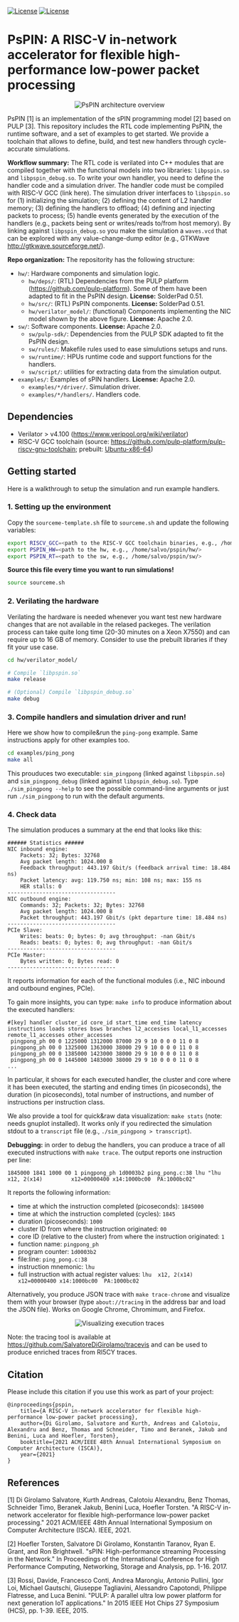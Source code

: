 
[![License](https://img.shields.io/badge/License-Apache%202.0-blue.svg)](https://opensource.org/licenses/Apache-2.0)
[![License](https://img.shields.io/badge/License-SolderPad%200.51-blue.svg)](http://solderpad.org/licenses/SHL-0.51/)

# PsPIN: A RISC-V in-network accelerator for flexible high-performance low-power packet processing

<div align="center"><img src="overview.svg" alt="PsPIN architecture overview" /></div>


PsPIN [1] is an implementation of the sPIN programming model [2] based on PULP [3]. This repository includes the RTL code implementing PsPIN, the runtime software, and a set of examples to get started. We provide a toolchain that allows to define, build, and test new handlers through cycle-accurate simulations. 

**Workflow summary:** The RTL code is verilated into C++ modules that are compiled together with the functional models into two libraries: `libpspin.so` and `libpspin_debug.so`. To write your own handler, you need to define the handler code and a simulation driver. The handler code must be compiled with RISC-V GCC (link here). The simulation driver interfaces to `libpspin.so` for (1) initializing the simulation; (2) defining the content of L2 handler memory; (3) defining the handlers to offload; (4) defining and injecting packets to process; (5) handle events generated by the execution of the handlers (e.g., packets being sent or writes/reads to/from host memory). By linking against `libpspin_debug.so` you make the simulation a `waves.vcd` that can be explored with any value-change-dump editor (e.g., GTKWave http://gtkwave.sourceforge.net/).

**Repo organization:** The repositority has the following structure:

 - `hw/`: Hardware components and simulation logic.
   - `hw/deps/`: (RTL) Dependencies from the PULP platform (https://github.com/pulp-platform). Some of them have been adapted to fit in the PsPIN design. **License:** SolderPad 0.51.
   - `hw/src/`: (RTL) PsPIN components. **License:** SolderPad 0.51.
   - `hw/verilator_model/`: (functional) Components implementing the NIC model shown by the above figure. **License:** Apache 2.0.
 - `sw/`: Software components. **License:** Apache 2.0.
   - `sw/pulp-sdk/`: Dependencies from the PULP SDK adapted to fit the PsPIN design. 
   - `sw/rules/`: Makefile rules used to ease simulutions setups and runs. 
   - `sw/runtime/`: HPUs runtime code and support functions for the handlers. 
   - `sw/script/`: utilities for extracting data from the simulation output. 
 - `examples/`: Examples of sPIN handlers. **License:** Apache 2.0.
    - `examples/*/driver/`. Simulation driver.
    - `examples/*/handlers/`. Handlers code.

## Dependencies
 - Verilator > v4.100 (https://www.veripool.org/wiki/verilator)
 - RISC-V GCC toolchain (source: https://github.com/pulp-platform/pulp-riscv-gnu-toolchain; prebuilt: [Ubuntu-x86-64](http://spclstorage.inf.ethz.ch/~digirols/pspin/riscv-gcc-ubuntu.tar.gz))

## Getting started
Here is a walkthrough to setup the simulation and run example handlers. 

### 1. Setting up the environment 
 Copy the `sourceme-template.sh` file to `sourceme.sh` and update the following variables:
 
 ```bash
export RISCV_GCC=<path to the RISC-V GCC toolchain binaries, e.g., /home/salvo/riscv-gcc/bin/>
export PSPIN_HW=<path to the hw, e.g., /home/salvo/pspin/hw/>
export PSPIN_RT=<path to the sw, e.g., /home/salvo/pspin/sw/>
```

**Source this file every time you want to run simulations!**
```bash 
source sourceme.sh
```

### 2. Verilating the hardware

Verilating the hardware is needed whenever you want test new hardware changes that are not available in the relased packeges. The verilation process can take quite long time (20-30 minutes on a Xeon X7550) and can require up to 16 GB of memory. Consider to use the prebuilt libraries if they fit your use case. 

```bash
cd hw/verilator_model/

# Compile `libpspin.so`
make release

# (Optional) Compile `libpspin_debug.so`
make debug
```

### 3. Compile handlers and simulation driver and run! 
Here we show how to compile&run the `ping-pong` example. Same instructions apply for other examples too. 

```bash
cd examples/ping_pong
make all
```

This prouduces two executable: `sim_pingpong` (linked against `libpspin.so`) and `sim_pingpong_debug` (linked against `libpspin_debug.so`). Type `./sim_pingpong --help` to see the possible command-line arguments or just run `./sim_pingpong` to run with the default arguments.


### 4. Check data

The simulation produces a summary at the end that looks like this:
```
###### Statistics ######
NIC inbound engine:
	Packets: 32; Bytes: 32768
	Avg packet length: 1024.000 B
	Feedback throughput: 443.197 Gbit/s (feedback arrival time: 18.484 ns)
	Packet latency: avg: 119.750 ns; min: 108 ns; max: 155 ns
	HER stalls: 0
----------------------------------
NIC outbound engine:
	Commands: 32; Packets: 32; Bytes: 32768
	Avg packet length: 1024.000 B
	Packet throughput: 443.197 Gbit/s (pkt departure time: 18.484 ns)
----------------------------------
PCIe Slave:
	Writes: beats: 0; bytes: 0; avg throughput: -nan Gbit/s
	Reads: beats: 0; bytes: 0; avg throughput: -nan Gbit/s
----------------------------------
PCIe Master:
	Bytes written: 0; Bytes read: 0
----------------------------------
```

It reports information for each of the functional modules (i.e., NIC inbound and outbound engines, PCIe). 

To gain more insights, you can type: `make info` to produce information about the executed handlers:
```
#[key] handler cluster_id core_id start_time end_time latency instructions loads stores bsws branches l2_accesses local_l1_accesses remote_l1_accesses other_accesses
 pingpong_ph 00 0 1225000 1312000 87000 29 9 10 0 0 0 11 0 8
 pingpong_ph 00 0 1325000 1363000 38000 29 9 10 0 0 0 11 0 8
 pingpong_ph 00 0 1385000 1423000 38000 29 9 10 0 0 0 11 0 8
 pingpong_ph 00 0 1445000 1483000 38000 29 9 10 0 0 0 11 0 8
...
```
In particular, it shows for each executed handler, the cluster and core where it has been executed, the starting and ending times (in picoseconds), the duration (in picoseconds), total number of instructions, and number of instructions per instruction class.

We also provide a tool for quick&raw data visualization: `make stats` (note: needs gnuplot installed). It works only if you redirected the simulation stdout to a `transcript` file (e.g., `./sim_pingpong > transcript`).

**Debugging:** in order to debug the handlers, you can produce a trace of all executed instructions with `make trace`. The output reports one instruction per line:
```
1845000 1841 1000 00 1 pingpong_ph 1d0003b2 ping_pong.c:38 lhu "lhu  x12, 2(x14)         x12=00000400 x14:1000bc00  PA:1000bc02"
```
It reports the following information:
 - time at which the instruction completed (picoseconds): `1845000`
 - time at which the instruction completed (cycles): `1845`
 - duration (picoseconds): `1000`
 - cluster ID from where the instruction originated: `00`
 - core ID (relative to the cluster) from where the instruction originated: `1`
 - function name: `pingpong_ph`
 - program counter: `1d0003b2`
 - file:line: `ping_pong.c:38`
 - instruction mnemonic: `lhu`
 - full instruction with actual register values: `lhu  x12, 2(x14)         x12=00000400 x14:1000bc00  PA:1000bc02`

Alternatively, you produce JSON trace with `make trace-chrome` and visualize them with your browser (type `about://tracing` in the address bar and load the JSON file). Works on Google Chrome, Chromimum, and Firefox. 

<div align="center"><img src="trace_example.png" alt="Visualizing execution traces" /></div>


Note: the tracing tool is available at https://github.com/SalvatoreDiGirolamo/tracevis and can be used to produce enriched traces from RI5CY traces.

## Citation

Please include this citation if you use this work as part of your project:

```
@inproceedings{pspin,
	title={A RISC-V in-network accelerator for flexible high-performance low-power packet processing},
	author={Di Girolamo, Salvatore and Kurth, Andreas and Calotoiu, Alexandru and Benz, Thomas and Schneider, Timo and Beranek, Jakub and Benini, Luca and Hoefler, Torsten},
	booktitle={2021 ACM/IEEE 48th Annual International Symposium on Computer Architecture (ISCA)},
	year={2021}
}
```

## References

[1] Di Girolamo Salvatore, Kurth Andreas, Calotoiu Alexandru, Benz Thomas, Schneider Timo, Beranek Jakub, Benini Luca, Hoefler Torsten. "A RISC-V in-network accelerator for flexible high-performance low-power packet processing." 2021 ACM/IEEE 48th Annual International Symposium on Computer Architecture (ISCA). IEEE, 2021. 

[2] Hoefler Torsten, Salvatore Di Girolamo, Konstantin Taranov, Ryan E. Grant, and Ron Brightwell. "sPIN: High-performance streaming Processing in the Network." In Proceedings of the International Conference for High Performance Computing, Networking, Storage and Analysis, pp. 1-16. 2017.

[3] Rossi, Davide, Francesco Conti, Andrea Marongiu, Antonio Pullini, Igor Loi, Michael Gautschi, Giuseppe Tagliavini, Alessandro Capotondi, Philippe Flatresse, and Luca Benini. "PULP: A parallel ultra low power platform for next generation IoT applications." In 2015 IEEE Hot Chips 27 Symposium (HCS), pp. 1-39. IEEE, 2015.
